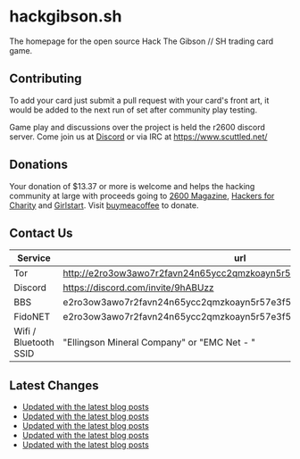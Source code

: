 # hackgibson.sh
The homepage for the open source Hack The Gibson // SH trading card game.


## Contributing

To add your card just submit a pull request with your card's front art, it would be added to the next run of set after community play testing.

Game play and discussions over the project is held the r2600 discord server. Come join us at [Discord](https://discord.com/invite/9hABUzz) or via IRC at https://www.scuttled.net/


## Donations

Your donation of $13.37 or more is welcome and helps the hacking community at large with proceeds going to [2600 Magazine](https://2600.com/), [Hackers for Charity](https://hackersforcharity.org) and [Girlstart](https://girlstart.org).  Visit [buymeacoffee](https://www.buymeacoffee.com/hackgibson.sh) to donate.


## Contact Us

Service | url
-|-
Tor | http://e2ro3ow3awo7r2favn24n65ycc2qmzkoayn5r57e3f56nvjwdcgg32ad.onion
Discord | https://discord.com/invite/9hABUzz
BBS | e2ro3ow3awo7r2favn24n65ycc2qmzkoayn5r57e3f56nvjwdcgg32ad.onion:23
FidoNET | e2ro3ow3awo7r2favn24n65ycc2qmzkoayn5r57e3f56nvjwdcgg32ad.onion:24554
Wifi / Bluetooth SSID | "Ellingson Mineral Company" or "EMC Net - <fidonet address>"

## Latest Changes
<!-- BLOG-POST-LIST:START -->
- [Updated with the latest blog posts](https://github.com/DFW2600/hackgibson.sh/commit/1c634a42b113cd9a0374be6cc6821acc4b30ffce)
- [Updated with the latest blog posts](https://github.com/DFW2600/hackgibson.sh/commit/e57c644a84aca085212bbb754c3d67f64f9b891f)
- [Updated with the latest blog posts](https://github.com/DFW2600/hackgibson.sh/commit/f8bb03c18a53ff63d2bf214ca8b63a0cfadbc7a8)
- [Updated with the latest blog posts](https://github.com/DFW2600/hackgibson.sh/commit/c4ee26482997a9931de3a259d47aba51634695df)
- [Updated with the latest blog posts](https://github.com/DFW2600/hackgibson.sh/commit/57d8c9aae1408a9a889df212d0aa0bc4c598f44b)
<!-- BLOG-POST-LIST:END -->
